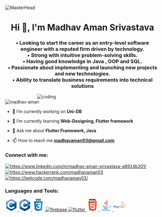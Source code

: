![MasterHead](https://media.tenor.com/i0nzuUl-6wQAAAAC/background.gif)
<h1 align="center">Hi 👋, I'm Madhav Aman Srivastava</h1>
<h3 align="center">• Looking to start the career as an entry-level software engineer with a reputed firm driven by technology.<br> • Strong with intuitive problem-solving skills.<br> • Having good knowledge in Java , OOP and SQL.<br> • Passionate about implementing and launching new projects and new technologies.<br> • Ability to translate business requirements into technical solutions</h3>
<img align="right" alt="coding" width="400" src="https://cdn.dribbble.com/users/1162077/screenshots/3848914/programmer.gif">

<p align="left"> <img src="https://komarev.com/ghpvc/?username=madhav-aman&label=Profile%20views&color=0e75b6&style=flat" alt="madhav-aman" /> </p>

- 🔭 I’m currently working on **Uni-DB**

- 🌱 I’m currently learning **Web-Designing, Flutter framework**

- 💬 Ask me about **Flutter Framework, Java**

- 📫 How to reach me **madhavaman03@gmail.com**

<h3 align="left">Connect with me:</h3>
<p align="left">
<a href="https://www.linkedin.com/in/madhav-aman-srivastava-a8924b201/" target="blank"><img align="center" src="https://raw.githubusercontent.com/rahuldkjain/github-profile-readme-generator/master/src/images/icons/Social/linked-in-alt.svg" alt="https://www.linkedin.com/in/madhav-aman-srivastava-a8924b201/" height="30" width="40" /></a>
<a href="https://www.hackerrank.com/madhavaman03" target="blank"><img align="center" src="https://raw.githubusercontent.com/rahuldkjain/github-profile-readme-generator/master/src/images/icons/Social/hackerrank.svg" alt="https://www.hackerrank.com/madhavaman03" height="30" width="40" /></a>
<a href="https://leetcode.com/madhavaman03" target="blank"><img align="center" src="https://raw.githubusercontent.com/rahuldkjain/github-profile-readme-generator/master/src/images/icons/Social/leet-code.svg" alt="https://leetcode.com/madhavaman03/" height="30" width="40" /></a>
</p>

<h3 align="left">Languages and Tools:</h3>
<p align="left"> <a href="https://www.cprogramming.com/" target="_blank" rel="noreferrer"> <img src="https://raw.githubusercontent.com/devicons/devicon/master/icons/c/c-original.svg" alt="c" width="40" height="40"/> </a> <a href="https://www.w3schools.com/cpp/" target="_blank" rel="noreferrer"> <img src="https://raw.githubusercontent.com/devicons/devicon/master/icons/cplusplus/cplusplus-original.svg" alt="cplusplus" width="40" height="40"/> </a> <a href="https://www.w3schools.com/css/" target="_blank" rel="noreferrer"> <img src="https://raw.githubusercontent.com/devicons/devicon/master/icons/css3/css3-original-wordmark.svg" alt="css3" width="40" height="40"/> </a> <a href="https://firebase.google.com/" target="_blank" rel="noreferrer"> <img src="https://www.vectorlogo.zone/logos/firebase/firebase-icon.svg" alt="firebase" width="40" height="40"/> </a> <a href="https://flutter.dev" target="_blank" rel="noreferrer"> <img src="https://www.vectorlogo.zone/logos/flutterio/flutterio-icon.svg" alt="flutter" width="40" height="40"/> </a> <a href="https://www.w3.org/html/" target="_blank" rel="noreferrer"> <img src="https://raw.githubusercontent.com/devicons/devicon/master/icons/html5/html5-original-wordmark.svg" alt="html5" width="40" height="40"/> </a> <a href="https://www.java.com" target="_blank" rel="noreferrer"> <img src="https://raw.githubusercontent.com/devicons/devicon/master/icons/java/java-original.svg" alt="java" width="40" height="40"/> </a> <a href="https://www.mysql.com/" target="_blank" rel="noreferrer"> <img src="https://raw.githubusercontent.com/devicons/devicon/master/icons/mysql/mysql-original-wordmark.svg" alt="mysql" width="40" height="40"/> </a> </p>
